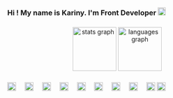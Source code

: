 <h3 align="left">Hi ! My name is Kariny. I'm Front Developer  <img src="https://cdn.jsdelivr.net/gh/devicons/devicon/icons/linkedin/linkedin-original.svg" margin-left="5" height="18" alt="Logo linkedin"  />


###

<div align="center">
  <img src="https://github-readme-stats.vercel.app/api?username=karodriguess&hide_title=false&hide_rank=false&show_icons=true&include_all_commits=true&count_private=true&disable_animations=false&theme=dracula&locale=en&hide_border=false" height="100" alt="stats graph"  />
  <img src="https://github-readme-stats.vercel.app/api/top-langs?username=karodriguess&locale=en&hide_title=false&layout=compact&card_width=320&langs_count=5&theme=dracula&hide_border=false" height="100" alt="languages graph"  />
</div>

###

<div align="left">
  <img src="https://cdn.jsdelivr.net/gh/devicons/devicon/icons/javascript/javascript-original.svg" height="20" alt="javascript logo"  />
  <img width="12" />
  <img src="https://cdn.jsdelivr.net/gh/devicons/devicon/icons/react/react-original.svg" height="20" alt="react logo"  />
  <img width="12" />
  <img src="https://cdn.jsdelivr.net/gh/devicons/devicon/icons/html5/html5-original.svg" height="20" alt="html5 logo"  />
  <img width="12" />
  <img src="https://cdn.jsdelivr.net/gh/devicons/devicon/icons/css3/css3-original.svg" height="20" alt="css3 logo"  />
  <img width="12" />
  <img src="https://cdn.jsdelivr.net/gh/devicons/devicon/icons/nodejs/nodejs-original.svg" height="20" alt="Node logo"  />
  <img width="12" />
  <img src="https://cdn.jsdelivr.net/gh/devicons/devicon/icons/mongodb/mongodb-original.svg" height="20" alt="MongoDB logo"  />
  <img width="12" />
  <img src="https://cdn.jsdelivr.net/gh/devicons/devicon/icons/mysql/mysql-original.svg" height="20" alt=" Mysql logo"  />
  <img width="12" />
   <img src="https://cdn.jsdelivr.net/gh/devicons/devicon/icons/git/git-original.svg" height="20" alt="git logo"  />
   <img width="12" />
  <img src="https://cdn.jsdelivr.net/gh/devicons/devicon/icons/github/github-original.svg" height="20" alt="github logo"  />
   <img src="https://cdn.jsdelivr.net/gh/devicons/devicon/icons/figma/figma-original.svg" height="20" alt="figma logo"  />
  <img width="12" />
</div>

###


<br clear="both">



###
